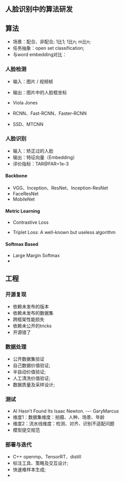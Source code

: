 ## 人脸识别中的算法研发

## 算法
- 场景：配合、非配合; 1比1; 1比n; m比n;
- 任务抽象：open set classification;
- 与word embedding对比：

### 人脸检测
- 输入：图片 / 视频帧
- 输出：图片中的人脸框坐标

- Viola Jones
- RCNN、Fast-RCNN、Faster-RCNN
- SSD、MTCNN

### 人脸识别
- 输入：矫正过的人脸
- 输出：特征向量（Embedding）
- 评价指标：TAR@FAR=1e-3
#### Backbone
- VGG、Inception、ResNet、Inception-ResNet
- FaceResNet
- MobileNet

#### Metric Learning
- Contrastive Loss

- Triplet Loss: A well-known but useless algorithm


#### Softmax Based
- Large Margin Softmax
- 


## 工程
### 开源复现
- 依赖未发布的版本
- 依赖未发布的数据集
- 跨框架性能损失
- 依赖未公开的tricks
- 开源错了


### 数据处理


- 公开数据集验证
- 自己数据价值验证;
- 半自动价值验证;
- 人工清洗价值验证;
- 数据质量及采样设计;


### 测试
- AI Hasn’t Found Its Isaac Newton. --- GaryMarcus
- 维度1：数据集维度：拍摄、人种、场景、年龄
- 维度2：流水线维度：检测、对齐、识别不适配问题
- 模型提交规范


### 部署与迭代
- C++ openmp、TensorRT、distill
- 标注工具、策略及交互设计;
- 快速难样本生成;
- 
